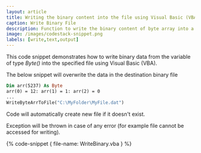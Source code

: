 ```yaml
---
layout: article
title: Writing the binary content into the file using Visual Basic (VBA)
caption: Write Binary File
description: Function to write the binary content of byte array into a file using Visual Basic (VBA)
image: /images/codestack-snippet.png
labels: [write,text,output]
---
```

This code snippet demonstrates how to write binary data from the variable of type *Byte()* into the specified file using Visual Basic (VBA).

The below snippet will overwrite the data in the destination binary file

~~~ vb
Dim arr(5237) As Byte
arr(0) = 12: arr(1) = 1: arr(2) = 0
...
WriteByteArrToFile("C:\MyFolder\MyFile.dat")
~~~

Code will automatically create new file if it doesn't exist.

Exception will be thrown in case of any error (for example file cannot be accessed for writing).

{% code-snippet { file-name: WriteBinary.vba } %}